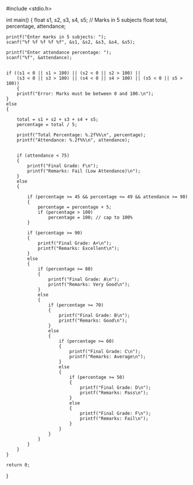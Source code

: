 #include <stdio.h>

int main()
{
    float s1, s2, s3, s4, s5;      // Marks in 5 subjects
    float total, percentage, attendance;

    printf("Enter marks in 5 subjects: ");
    scanf("%f %f %f %f %f", &s1, &s2, &s3, &s4, &s5);

    printf("Enter attendance percentage: ");
    scanf("%f", &attendance);


    if ((s1 < 0 || s1 > 100) || (s2 < 0 || s2 > 100) ||
        (s3 < 0 || s3 > 100) || (s4 < 0 || s4 > 100) || (s5 < 0 || s5 > 100))
        {
        printf("Error: Marks must be between 0 and 100.\n");
    }
    else
    {

        total = s1 + s2 + s3 + s4 + s5;
        percentage = total / 5;

        printf("Total Percentage: %.2f%%\n", percentage);
        printf("Attendance: %.2f%%\n", attendance);


        if (attendance < 75)
        {
            printf("Final Grade: F\n");
            printf("Remarks: Fail (Low Attendance)\n");
        }
        else
        {

            if (percentage >= 45 && percentage <= 49 && attendance >= 90)
            {
                percentage = percentage + 5;
                if (percentage > 100)
                    percentage = 100; // cap to 100%
            }

            if (percentage >= 90)
            {
                printf("Final Grade: A+\n");
                printf("Remarks: Excellent\n");
            }
            else
            {
                if (percentage >= 80)
                {
                    printf("Final Grade: A\n");
                    printf("Remarks: Very Good\n");
                }
                else
                {
                    if (percentage >= 70)
                    {
                        printf("Final Grade: B\n");
                        printf("Remarks: Good\n");
                    }
                    else
                    {
                        if (percentage >= 60)
                        {
                            printf("Final Grade: C\n");
                            printf("Remarks: Average\n");
                        }
                        else
                        {
                            if (percentage >= 50)
                            {
                                printf("Final Grade: D\n");
                                printf("Remarks: Pass\n");
                            }
                            else
                            {
                                printf("Final Grade: F\n");
                                printf("Remarks: Fail\n");
                            }
                        }
                    }
                }
            }
        }
    }

    return 0;
}
